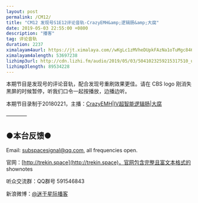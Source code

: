 ```yaml
---
layout: post
permalink: /CM12/
title: "CM12 发现号S1E12评论音轨-CrazyEMH&amp;逻辑肠&amp;大腐"
date: 2019-05-03 22:55:00 +0800
description: "播客"
tag: 评论音轨
duration: 2237
ximalayam4aurl: https://jt.ximalaya.com//wKgLc1zMVheDUpkFAzNa1oTuMgc846.mp3.m4a?channel=rss&amp;album_id=3135361&amp;track_id=180950743&amp;uid=6418191&amp;jt=https://audio.xmcdn.com/group58/M05/7C/FB/wKgLc1zMVheDUpkFAzNa1oTuMgc846.mp3
ximalayam4alength: 53697238
lizhimp3url: http://cdn.lizhi.fm/audio/2019/05/03/5041023259215317510_ud.mp3
lizhimp3length: 89534228
---   
```


本期节目是发现号的评论音轨，配合发现号重刷效果更佳。请在 CBS logo 刚消失黑屏的时候暂停，听我们口令一起按播放，边播边听。

本期节目录制于20180221，主播：[CrazyEMH](mailto:emh@trekin.space)\|[IV超智能逻辑肠](https://weibo.com/u/5682045870)\|[大腐](https://weibo.com/u/5113590549)

————

## ●本台反馈●

Email: [subspacesignal@qq.com](mailto:subspacesignal@qq.com), all frequencies open.

官网：[http://trekin.space](http://trekin.space)，官网包含完整且富文本格式的 shownotes

听众交流群：QQ群号 591546843

新浪微博：[@迷于星际播客](http://weibo.com/lostinst)
